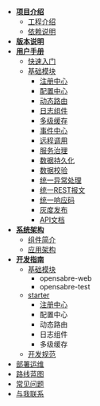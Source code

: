 * [**项目介绍**](framework/introduction/README.md)
  * [工程介绍](framework/introduction/PROJECT.md)
  * [依赖说明](framework/introduction/dependencies.md)
* [**版本说明**](framework/VERSONS.md)
* [**用户手册**](framework/manual/README.md)
  * [快速入门](framework/manual/QUICKSTART.md)
  * [基础模块](framework/manual/base/README.md)
      - [注册中心](framework/manual/base/discovery.md)
      - [配置中心]()
      - [动态路由]()
      - [日志组件]()
      - [多级缓存]()
      - [事件中心]()
      - [远程调用]()
      - [服务治理]()
      - [数据持久化]()
      - [数据校验]()
      - [统一异常处理]()
      - [统一REST报文](framework/manual/base/response.md)
      - [统一响应码](framework/manual/base/returncode.md)
      - [灰度发布]()
      - [API文档]()
* [**系统架构**](framework/architecture/README.md)
  * [组件简介](framework/architecture/COMPONENT.md)
  * [应用架构](framework/architecture/APPLICATION.md)
* [**开发指南**](framework/develop/README.md)
  * [基础模块](framework/develop/README.md)
      * opensabre-web
      * opensabre-test
  * [starter](framework/develop/STARTUP.md)
      * [注册中心](framework/develop/base/discovery.md)
      * 配置中心
      * 动态路由
      * 日志组件
      * 多级缓存
  * [开发规范](framework/develop/standardized.md)
* [部署运维](framework/DEVOPS.md)
* [路线蓝图](framework/ROADMAP.md)
* [常见问题](framework/QUESTION.md)
* [与我联系](CONTACT.md)
